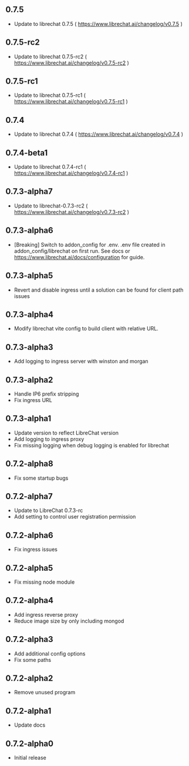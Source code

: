 <!-- https://developers.home-assistant.io/docs/add-ons/presentation#keeping-a-changelog -->

## 0.7.5

- Update to librechat 0.7.5 ( https://www.librechat.ai/changelog/v0.7.5 )

## 0.7.5-rc2

- Update to librechat 0.7.5-rc2 ( https://www.librechat.ai/changelog/v0.7.5-rc2 )

## 0.7.5-rc1

- Update to librechat 0.7.5-rc1 ( https://www.librechat.ai/changelog/v0.7.5-rc1 )

## 0.7.4

- Update to librechat 0.7.4 ( https://www.librechat.ai/changelog/v0.7.4 )

## 0.7.4-beta1

- Update to librechat 0.7.4-rc1 ( https://www.librechat.ai/changelog/v0.7.4-rc1 )

## 0.7.3-alpha7

- Update to librechat-0.7.3-rc2 ( https://www.librechat.ai/changelog/v0.7.3-rc2 )

## 0.7.3-alpha6

- [Breaking] Switch to addon_config for .env.  .env file created in addon_config/librechat on first run. See docs or https://www.librechat.ai/docs/configuration for guide.

## 0.7.3-alpha5

- Revert and disable ingress until a solution can be found for client path issues

## 0.7.3-alpha4

- Modify librechat vite config to build client with relative URL.

## 0.7.3-alpha3

- Add logging to ingress server with winston and morgan

## 0.7.3-alpha2

- Handle IP6 prefix stripping
- Fix ingress URL

## 0.7.3-alpha1

- Update version to reflect LibreChat version
- Add logging to ingress proxy
- Fix missing logging when debug logging is enabled for librechat

## 0.7.2-alpha8

- Fix some startup bugs

## 0.7.2-alpha7

- Update to LibreChat 0.7.3-rc
- Add setting to control user registration permission

## 0.7.2-alpha6

- Fix ingress issues

## 0.7.2-alpha5

- Fix missing node module

## 0.7.2-alpha4

- Add ingress reverse proxy
- Reduce image size by only including mongod

## 0.7.2-alpha3

- Add additional config options
- Fix some paths

## 0.7.2-alpha2

- Remove unused program

## 0.7.2-alpha1

- Update docs

## 0.7.2-alpha0

- Initial release
